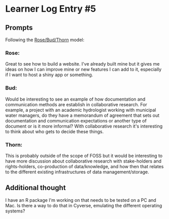 # Learner Log Entry #5

## Prompts
Following the [Rose/Bud/Thorn](https://www.panoramaed.com/blog/rose-bud-thorn-activity-and-worksheet#:~:text=%22Rose%2C%20Bud%2C%20Thorn%22%20is%20a%20mindful%20design%2D,day%2C%20week%2C%20or%20month.) model:

### Rose:
Great to see how to build a website. I've already built mine but it gives me ideas on how I can improve mine or new features I can add to it, especially if I want to host a shiny app or something.

### Bud: 
Would be interesting to see an example of how documentation and communication methods are establish in collaborative research. For example, a project with an academic hydrologist working with municipal water managers, do they have a memorandum of agreement that sets out documentation and communication expectations or another type of document or is it more informal? With collaborative research it's interesting to think about who gets to decide these things.

### Thorn: 
This is probably outside of the scope of FOSS but it would be interesting to have more discussion about collaborative research with stake-holders and rights-holders, co-production of data/knowledge, and how then that relates to the different existing infrastructures of data management/storage.

## Additional thought
I have an R package I'm working on that needs to be tested on a PC and Mac. Is there a way to do that in Cyverse, emulating the different operating systems?
